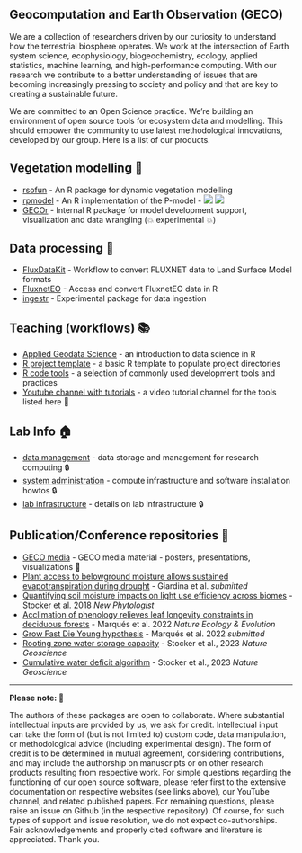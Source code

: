 ## Geocomputation and Earth Observation (GECO)

We are a collection of researchers driven by our curiosity to understand how the terrestrial biosphere operates. We work at the intersection of Earth system science, ecophysiology, biogeochemistry, ecology, applied statistics, machine learning, and high-performance computing. With our research we contribute to a better understanding of issues that are becoming increasingly pressing to society and policy and that are key to creating a sustainable future.

We are committed to an Open Science practice. We’re building an environment of open source tools for ecosystem data and modelling. This should empower the community to use latest methodological innovations, developed by our group. Here is a list of our products.

## Vegetation modelling :deciduous_tree:

- [rsofun](https://github.com/geco-bern/rsofun) - An R package for dynamic vegetation modelling
- [rpmodel](https://github.com/geco-bern/rpmodel) -  An R implementation of the P-model - ![](https://cranlogs.r-pkg.org/badges/grand-total/rpmodel) ![](https://www.r-pkg.org/badges/version/rpmodel)
- [GECOr](https://github.com/geco-bern/GECOr) - Internal R package for model development support, visualization and data wrangling (:boom: experimental :boom:)

## Data processing :floppy_disk:

- [FluxDataKit](https://github.com/geco-bern/FluxDataKit) - Workflow to convert FLUXNET data to Land Surface Model formats
- [FluxnetEO](https://github.com/geco-bern/FluxnetEO) - Access and convert FluxnetEO data in R
- [ingestr](https://github.com/geco-bern/ingestr) - Experimental package for data ingestion

## Teaching (workflows) :books:

- [Applied Geodata Science](https://github.com/geco-bern/agds) - an introduction to data science in R
- [R project template](https://github.com/geco-bern/R_proj_template) - a basic R template to populate project directories
- [R code tools](https://github.com/geco-bern/R_code_tools) - a selection of commonly used development tools and practices
- [Youtube channel with tutorials](https://www.youtube.com/@geco-group) - a video tutorial channel for the tools listed here :movie_camera:

## Lab Info :house:

- [data management](https://github.com/geco-bern/data_management) - data storage and management for research computing :lock:
- [system administration](https://github.com/geco-bern/system_administration) - compute infrastructure and software installation howtos :lock:
- [lab infrastructure](https://github.com/geco-bern/lab_infrastructure) - details on lab infrastructure :lock:

## Publication/Conference repositories :pencil:
- [GECO media](https://github.com/geco-bern/GECO_media) - GECO media material - posters, presentations, visualizations :book:
- [Plant access to belowground moisture allows sustained evapotranspiration during drought](https://github.com/geco-bern/fET) - Giardina et al. *submitted*
- [Quantifying soil moisture impacts on light use efficiency across biomes](https://github.com/geco-bern/fvar) - Stocker et al. 2018 *New Phytologist*
- [Acclimation of phenology relieves leaf longevity constraints in deciduous forests](https://github.com/geco-bern/phenoEOS) - Marqués et al. 2022 *Nature Ecology & Evolution*
- [Grow Fast Die Young hypothesis](https://github.com/geco-bern/GFDY) - Marqués et al. 2022 *submitted*
- [Rooting zone water storage capacity](https://doi.org/10.5281/zenodo.7429129) - Stocker et al., 2023 *Nature Geoscience*
- [Cumulative water deficit algorithm](https://github.com/geco-bern/cwd) - Stocker et al., 2023 *Nature Geoscience*

----

**Please note: :pray:**

The authors of these packages are open to collaborate. Where substantial intellectual inputs are provided by us, we ask for credit. Intellectual input can take the form of (but is not limited to) custom code, data manipulation, or methodological advice (including experimental design). The form of credit is to be determined in mutual agreement, considering contributions, and may include the authorship on manuscripts or on other research products resulting from respective work. For simple questions regarding the functioning of our open source software, please refer first to the extensive documentation on respective websites (see links above), our YouTube channel, and related published papers. For remaining questions, please raise an issue on Github (in the respective repository). Of course, for such types of support and issue resolution, we do not expect co-authorships. Fair acknowledgements and properly cited software and literature is appreciated. Thank you.
